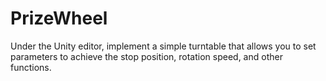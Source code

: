 # PrizeWheel
Under the Unity editor, implement a simple turntable that allows you to set parameters to achieve the stop position, rotation speed, and other functions.
